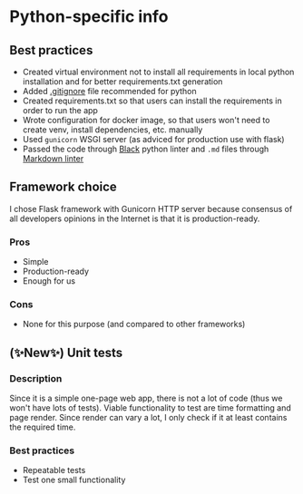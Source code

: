 # Python-specific info

## Best practices

* Created virtual environment not to install all requirements in local python installation and for better requirements.txt generation
* Added [.gitignore](https://github.com/github/gitignore/blob/main/Python.gitignore) file recommended for python
* Created requirements.txt so that users can install the requirements in order to run the app
* Wrote configuration for docker image, so that users won't need to create venv, install dependencies, etc. manually
* Used `gunicorn` WSGI server (as adviced for production use with flask)
* Passed the code through [Black](https://github.com/psf/black) python linter and `.md` files through [Markdown linter](https://marketplace.visualstudio.com/items?itemName=DavidAnson.vscode-markdownlint)

## Framework choice

I chose Flask framework with Gunicorn HTTP server because consensus of all developers opinions in the Internet is that it is production-ready.

### Pros

* Simple
* Production-ready
* Enough for us

### Cons

* None for this purpose (and compared to other frameworks)

## (✨New✨) Unit tests

### Description

Since it is a simple one-page web app, there is not a lot of code (thus we won't have lots of tests). Viable functionality to test are time formatting and page render. Since render can vary a lot, I only check if it at least contains the required time.

### Best practices

* Repeatable tests
* Test one small functionality

